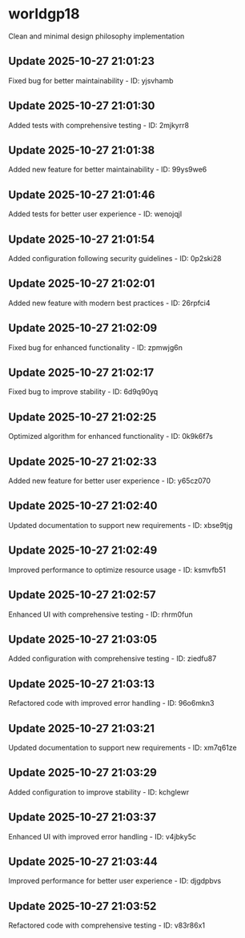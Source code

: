 # worldgp18
Clean and minimal design philosophy implementation

## Update 2025-10-27 21:01:23
Fixed bug for better maintainability - ID: yjsvhamb


## Update 2025-10-27 21:01:30
Added tests with comprehensive testing - ID: 2mjkyrr8


## Update 2025-10-27 21:01:38
Added new feature for better maintainability - ID: 99ys9we6


## Update 2025-10-27 21:01:46
Added tests for better user experience - ID: wenojqjl


## Update 2025-10-27 21:01:54
Added configuration following security guidelines - ID: 0p2ski28


## Update 2025-10-27 21:02:01
Added new feature with modern best practices - ID: 26rpfci4


## Update 2025-10-27 21:02:09
Fixed bug for enhanced functionality - ID: zpmwjg6n


## Update 2025-10-27 21:02:17
Fixed bug to improve stability - ID: 6d9q90yq


## Update 2025-10-27 21:02:25
Optimized algorithm for enhanced functionality - ID: 0k9k6f7s


## Update 2025-10-27 21:02:33
Added new feature for better user experience - ID: y65cz070


## Update 2025-10-27 21:02:40
Updated documentation to support new requirements - ID: xbse9tjg


## Update 2025-10-27 21:02:49
Improved performance to optimize resource usage - ID: ksmvfb51


## Update 2025-10-27 21:02:57
Enhanced UI with comprehensive testing - ID: rhrm0fun


## Update 2025-10-27 21:03:05
Added configuration with comprehensive testing - ID: ziedfu87


## Update 2025-10-27 21:03:13
Refactored code with improved error handling - ID: 96o6mkn3


## Update 2025-10-27 21:03:21
Updated documentation to support new requirements - ID: xm7q61ze


## Update 2025-10-27 21:03:29
Added configuration to improve stability - ID: kchglewr


## Update 2025-10-27 21:03:37
Enhanced UI with improved error handling - ID: v4jbky5c


## Update 2025-10-27 21:03:44
Improved performance for better user experience - ID: djgdpbvs


## Update 2025-10-27 21:03:52
Refactored code with comprehensive testing - ID: v83r86x1

